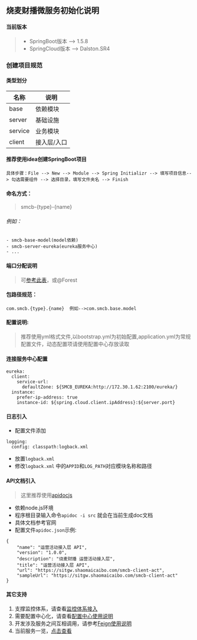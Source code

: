 ## 烧麦财播微服务初始化说明
#### 当前版本
> - SpringBoot版本  --> 1.5.8
> - SpringCloud版本 --> Dalston.SR4

### 创建项目规范

#### 类型划分
名称| 说明
---|---
base | 依赖模块
server | 基础设施
service | 业务模块
client | 接入层/入口

#### 推荐使用idea创建SpringBoot项目

```
具体步骤：File --> New --> Module --> Spring Initializr --> 填写项目信息--> 勾选需要组件 --> 选择目录，填写文件夹名 --> Finish
```

#### 命名方式：
> smcb-{type}-{name} 
###### 例如：

```
- smcb-base-model(model依赖)
- smcb-server-eureka(eureka服务中心)
- ...
```
#### 端口分配说明
> 可[参考此表](https://github.com/lmhaoye/smcbdoc/blob/master/micorservice/service.md)，或@Forest

#### 包路径规范：

```
com.smcb.{type}.{name}  例如-->com.smcb.base.model
```
#### 配置说明:
> 推荐使用yml格式文件,以bootstrap.yml为初始配置,application.yml为常规配置文件，动态配置项请使用配置中心存放读取


#### 连接服务中心配置
```
eureka:
  client:
    service-url:
      defaultZone: ${SMCB_EUREKA:http://172.30.1.62:2100/eureka/}
  instance:
    prefer-ip-address: true
    instance-id: ${spring.cloud.client.ipAddress}:${server.port}
```
#### 日志引入
- 配置文件添加
```
logging:
  config: classpath:logback.xml
```
- 放置`logback.xml`
- 修改`logback.xml` 中的`APPID`和`LOG_PATH`对应模块名称和路径

#### API文档引入
> 这里推荐使用[apidocjs](http://apidocjs.com/)
- 依赖node.js环境
- 程序根目录输入命令`apidoc -i src` 就会在当前生成doc文档
- 具体文档参考官网
- 配置文件`apidoc.json`示例:
```
{
    "name": "运营活动接入层 API",
    "version": "1.0.0",
    "description": "烧麦财播 运营活动接入层",
    "title": "运营活动接入层 API",
    "url": "https://sitgw.shaomaicaibo.com/smcb-client-act",
    "sampleUrl": "https://sitgw.shaomaicaibo.com/smcb-client-act"
}

```

#### 其它支持
1. 支撑监控体系，请查看[监控体系接入](https://github.com/lmhaoye/smcbdoc/blob/master/micorservice/%E7%9B%91%E6%8E%A7%E4%BD%93%E7%B3%BB%E6%8E%A5%E5%85%A5.md)
2. 需要配置中心化，请查看[配置中心使用说明](https://github.com/lmhaoye/smcbdoc/blob/master/micorservice/%E9%85%8D%E7%BD%AE%E4%B8%AD%E5%BF%83%E4%BD%BF%E7%94%A8%E8%AF%B4%E6%98%8E.md)
3. 开发涉及服务之间互相调用，请参考[Feign使用说明](https://github.com/lmhaoye/smcbdoc/blob/master/micorservice/Feign%E4%BD%BF%E7%94%A8%E8%AF%B4%E6%98%8E.md)
4. 当前服务一览，[点击查看](https://github.com/lmhaoye/smcbdoc/blob/master/micorservice/service.md)